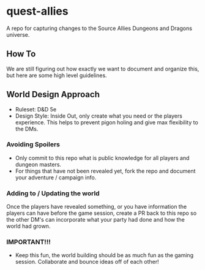 # quest-allies
A repo for capturing changes to the Source Allies Dungeons and Dragons universe.

## How To
We are still figuring out how exactly we want to document and organize this, but here are some high level guidelines.

## World Design Approach
- Ruleset: D&D 5e
- Design Style: Inside Out, only create what you need or the players experience. This helps to prevent pigon holing and give max flexibility to the DMs.

### Avoiding Spoilers
- Only commit to this repo what is public knowledge for all players and dungeon masters.
- For things that have not been revealed yet, fork the repo and document your adventure / campaign info.

### Adding to / Updating the world
Once the players have revealed something, or you have information the players can have before the game session, create a PR back to this repo so the other DM's can incorporate what your party had done and how the world had grown.

### IMPORTANT!!!
- Keep this fun, the world building should be as much fun as the gaming session. Collaborate and bounce ideas off of each other!

